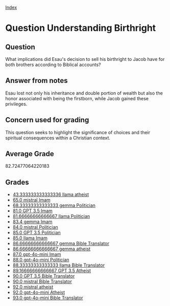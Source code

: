 
[Index](../../index.md)
# Question Understanding Birthright
## Question
What implications did Esau's decision to sell his birthright to Jacob have for both brothers according to Biblical accounts?

## Answer from notes
Esau lost not only his inheritance and double portion of wealth but also the honor associated with being the firstborn, while Jacob gained these privileges.

## Concern used for grading
This question seeks to highlight the significance of choices and their spiritual consequences within a Christian context.

## Average Grade
82.72477064220183

## Grades
 * [43.333333333333336 llama atheist](../answers/llama_atheist/Understanding_Birthright.md)
 * [65.0 mistral Imam](../answers/mistral_Imam/Understanding_Birthright.md)
 * [68.33333333333333 gemma Politician](../answers/gemma_Politician/Understanding_Birthright.md)
 * [81.0 GPT 3.5 Imam](../answers/GPT_3.5_Imam/Understanding_Birthright.md)
 * [81.66666666666667 llama Politician](../answers/llama_Politician/Understanding_Birthright.md)
 * [83.4 gemma Imam](../answers/gemma_Imam/Understanding_Birthright.md)
 * [84.0 mistral Politician](../answers/mistral_Politician/Understanding_Birthright.md)
 * [85.0 GPT 3.5 Politician](../answers/GPT_3.5_Politician/Understanding_Birthright.md)
 * [85.0 llama Imam](../answers/llama_Imam/Understanding_Birthright.md)
 * [86.66666666666667 gemma Bible Translator](../answers/gemma_Bible_Translator/Understanding_Birthright.md)
 * [86.66666666666667 gemma atheist](../answers/gemma_atheist/Understanding_Birthright.md)
 * [87.0 gpt-4o-mini Imam](../answers/gpt-4o-mini_Imam/Understanding_Birthright.md)
 * [88.0 gpt-4o-mini Politician](../answers/gpt-4o-mini_Politician/Understanding_Birthright.md)
 * [88.33333333333333 llama Bible Translator](../answers/llama_Bible_Translator/Understanding_Birthright.md)
 * [89.16666666666667 GPT 3.5 Atheist](../answers/GPT_3.5_Atheist/Understanding_Birthright.md)
 * [90.0 GPT 3.5 Bible Translator](../answers/GPT_3.5_Bible_Translator/Understanding_Birthright.md)
 * [90.0 mistral Bible Translator](../answers/mistral_Bible_Translator/Understanding_Birthright.md)
 * [92.0 mistral atheist](../answers/mistral_atheist/Understanding_Birthright.md)
 * [92.0 gpt-4o-mini Atheist](../answers/gpt-4o-mini_Atheist/Understanding_Birthright.md)
 * [93.0 gpt-4o-mini Bible Translator](../answers/gpt-4o-mini_Bible_Translator/Understanding_Birthright.md)
